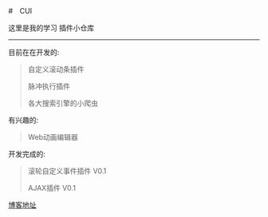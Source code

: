 #　CUI

这里是我的学习 插件小仓库

---
目前在在开发的:
> 自定义滚动条插件
>
> 脉冲执行插件
>
> 各大搜索引擎的小爬虫

有兴趣的:
>Web动画编辑器

开发完成的:
> 滚轮自定义事件插件	V0.1
>
> AJAX插件		V0.1

[博客地址](http://www.cxyblogbiu.com/)
